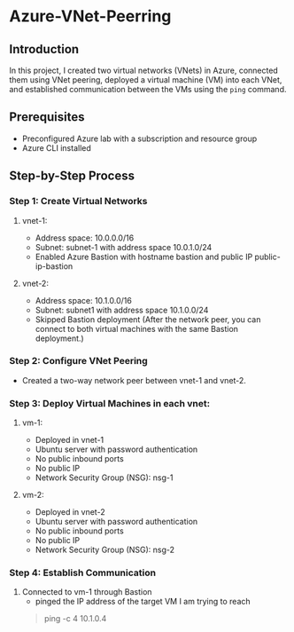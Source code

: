 # Azure-VNet-Peerring
## Introduction
In this project, I created two virtual networks (VNets) in Azure, connected them using VNet peering, deployed a virtual machine (VM) into each VNet, and established communication between the VMs using the `ping` command.

## Prerequisites
- Preconfigured Azure lab with a subscription and resource group
- Azure CLI installed

## Step-by-Step Process
### Step 1: Create Virtual Networks
1. vnet-1:
    - Address space: 10.0.0.0/16
    - Subnet: subnet-1 with address space 10.0.1.0/24
    - Enabled Azure Bastion with hostname bastion and public IP public-ip-bastion

2. vnet-2:
    - Address space: 10.1.0.0/16
    - Subnet: subnet1 with address space 10.1.0.0/24
    - Skipped Bastion deployment (After the network peer, you can connect to both virtual machines with the same Bastion deployment.)

### Step 2: Configure VNet Peering
- Created a two-way network peer between vnet-1 and vnet-2.

### Step 3: Deploy Virtual Machines in each vnet:
1. vm-1:
   - Deployed in vnet-1
   - Ubuntu server with password authentication
   - No public inbound ports
   - No public IP
   - Network Security Group (NSG): nsg-1
  
2. vm-2:
   - Deployed in vnet-2
   - Ubuntu server with password authentication
   - No public inbound ports
   - No public IP
   - Network Security Group (NSG): nsg-2

### Step 4: Establish Communication
1. Connected to vm-1 through Bastion
   - pinged the IP address of the target VM I am trying to reach 
    > ping -c 4 10.1.0.4
